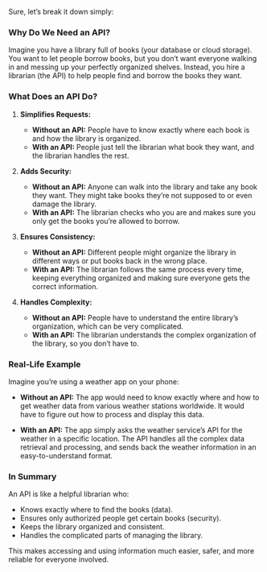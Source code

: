 Sure, let’s break it down simply:

### Why Do We Need an API?

Imagine you have a library full of books (your database or cloud storage). You want to let people borrow books, but you don’t want everyone walking in and messing up your perfectly organized shelves. Instead, you hire a librarian (the API) to help people find and borrow the books they want.

### What Does an API Do?

1. **Simplifies Requests:**
   - **Without an API:** People have to know exactly where each book is and how the library is organized.
   - **With an API:** People just tell the librarian what book they want, and the librarian handles the rest.

2. **Adds Security:**
   - **Without an API:** Anyone can walk into the library and take any book they want. They might take books they’re not supposed to or even damage the library.
   - **With an API:** The librarian checks who you are and makes sure you only get the books you’re allowed to borrow.

3. **Ensures Consistency:**
   - **Without an API:** Different people might organize the library in different ways or put books back in the wrong place.
   - **With an API:** The librarian follows the same process every time, keeping everything organized and making sure everyone gets the correct information.

4. **Handles Complexity:**
   - **Without an API:** People have to understand the entire library’s organization, which can be very complicated.
   - **With an API:** The librarian understands the complex organization of the library, so you don’t have to.

### Real-Life Example

Imagine you’re using a weather app on your phone:

- **Without an API:** The app would need to know exactly where and how to get weather data from various weather stations worldwide. It would have to figure out how to process and display this data.
  
- **With an API:** The app simply asks the weather service’s API for the weather in a specific location. The API handles all the complex data retrieval and processing, and sends back the weather information in an easy-to-understand format.

### In Summary

An API is like a helpful librarian who:

- Knows exactly where to find the books (data).
- Ensures only authorized people get certain books (security).
- Keeps the library organized and consistent.
- Handles the complicated parts of managing the library.

This makes accessing and using information much easier, safer, and more reliable for everyone involved.